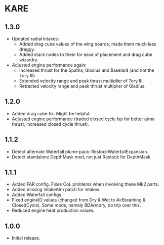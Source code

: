 # KARE

## 1.3.0
* Updated radial intakes:
  * Added drag cube values of the wing boards; made them much less draggy.
  * Added stack nodes to them for ease of placement and drag cube wizardry.
* Adjusted engine performance again:
  * Increased thrust for the Spatha, Gladius and Baselard (and not the Tory III).
  * Extended velocity range and peak thrust multiplier of Tory III.
  * Retracted velocity range and peak thrust multiplier of Gladius.

## 1.2.0
* Added drag cube fix. Might be helpful.
* Adjusted engine performance (traded closed cycle Isp for better atmo thrust; increased closed cycle thrust).

## 1.1.2
* Detect alternate Waterfall plume pack: RestockWaterfallExpansion.
* Detect standalone DepthMask mod, not just Restock for DepthMask.

## 1.1.1
* Added FAR config. Fixes CoL problems when involving these Mk2 parts.
* Added missing IntakeAtm patch for intakes.
* Added Waterfall configs.
* Fixed engineID values (changed from Dry & Wet to AirBreathing & ClosedCycle). Some mods, namely BDArmory, do trip over this.
* Reduced engine heat production values.

## 1.0.0
* Initial release.